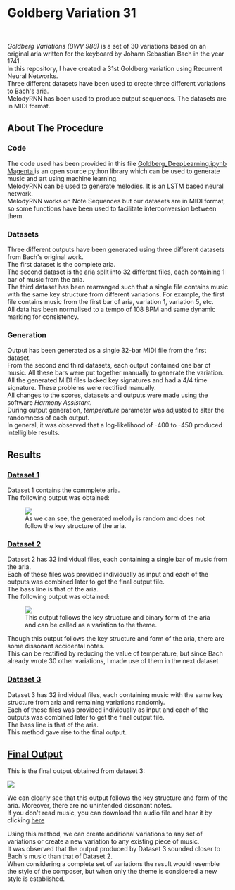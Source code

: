 <h1>Goldberg Variation 31</h1>
<br>
<p><em>Goldberg Variations (BWV 988)</em> is a set of 30 variations based on an original aria written for the keyboard by Johann Sebastian Bach in the year 1741.<br>
  In this repository, I have created a 31st Goldberg variation using Recurrent Neural Networks.<br>
  Three different datasets have been used to create three different variations to Bach's aria.
<br>
  MelodyRNN has been used to produce output sequences. The datasets are in MIDI format.<br>
  </p>
  
  <h2>About The Procedure</h2>
  <h3>Code</h3>
  <p>The code used has been provided in this file <a href="https://github.com/sakethram88/Goldberg_DeepLearning/blob/master/Goldberg_DeepLearning.ipynb">Goldberg_DeepLearning.ipynb</a><br>
  <a href="https://magenta.tensorflow.org/"> Magenta </a> is an open source python library which can be used to generate music and art using machine learning.
  <br>MelodyRNN can be used to generate melodies. It is an LSTM based neural network.
  <br>
  MelodyRNN works on Note Sequences but our datasets are in MIDI format, so some functions have been used to facilitate interconversion between them.<br></p>
  
  <h3>Datasets</h3>
  <p>
  Three different outputs have been generated using three different datasets from Bach's original work. <br>
  The first dataset is the complete aria.<br>
  The second dataset is the aria split into 32 different files, each containing 1 bar of music from the aria.<br>
  The third dataset has been rearranged such that a single file contains music with the same key structure from different variations. For example, the first file contains music from the first bar of aria, variation 1, variation 5, etc. <br>
  All data has been normalised to a tempo of 108 BPM and same dynamic marking for consistency.
  </p>
  
  <h3>Generation</h3>
  <p>Output has been generated as a single 32-bar MIDI file from the first dataset.<br>
  From the second and third datasets, each output contained one bar of music. All these bars were put together manually to generate the variation.<br>
  All the generated MIDI files lacked key signatures and had a 4/4 time signature. These problems were rectified manually. <br>
  All changes to the scores, datasets and outputs were made using the software <em>Harmony Assistant.</em><br>
  During output generation, <em>temperature</em> parameter was adjusted to alter the randomness of each output.<br>
  In general, it was observed that a log-likelihood of -400 to -450 produced intelligible results.</p>
  
  
  
  <h2>Results</h2>
  
  <h3><a href="https://github.com/sakethram88/Goldberg_DeepLearning/tree/master/Dataset%201">Dataset 1</a></h3>
  <p>Dataset 1 contains the commplete aria.<br>
The following output was obtained:</p>
<figure>
  <img src="https://github.com/sakethram88/Goldberg_DeepLearning/blob/master/Dataset%201/Dataset%201%20Output/Dataset%201%20Output%20Score/Dataset%201%20Output.png">
  <figcaption>As we can see, the generated melody is random and does not follow the key structure of the aria.</figcaption>
</figure>

<h3><a href="https://github.com/sakethram88/Goldberg_DeepLearning/tree/master/Dataset%202">Dataset 2</a></h3>
  <p>Dataset 2 has 32 individual files, each containing a single bar of music from the aria.<br>
  Each of these files was provided individually as input and each of the outputs was combined later to get the final output file.<br>
  The bass line is that of the aria.<br>
The following output was obtained:</p>
<figure>
  <img src="https://github.com/sakethram88/Goldberg_DeepLearning/blob/master/Dataset%202/Dataset%202%20Output/Dataset%202%20Output%20Score/Dataset%202%20Output.png">
  <figcaption>This output follows the key structure and binary form of the aria and can be called as a variation to the theme.</figcaption>
</figure>
<p>Though this output follows the key structure and form of the aria, there are some dissonant accidental notes.<br>
  This can be rectified by reducing the value of temperature, but since Bach already wrote 30 other variations, I made use of them in the next dataset</p>

<h3><a href="https://github.com/sakethram88/Goldberg_DeepLearning/tree/master/Dataset%203">Dataset 3</a></h3>
  <p>Dataset 3 has 32 individual files, each containing music with the same key structure from aria and remaining variations randomly.<br>
  Each of these files was provided individually as input and each of the outputs was combined later to get the final output file.<br>
  The bass line is that of the aria.<br>
  This method gave rise to the final output.</p>
  
  <h2><a href="https://github.com/sakethram88/Goldberg_DeepLearning/tree/master/Final%20Output">Final Output</a></h2>
  
  <p>This is the final output obtained from dataset 3:</p>
  <img src="https://github.com/sakethram88/Goldberg_DeepLearning/blob/master/Final%20Output/Final%20Output%20Score/Goldberg_Final.png">
  <p>We can clearly see that this output follows the key structure and form of the aria. Moreover, there are no unintended dissonant notes.<br>
  If you don't read music, you can download the audio file and hear it by clicking <a href="https://github.com/sakethram88/Goldberg_DeepLearning/blob/master/Final%20Output/Final%20Output%20Audio/Goldberg_Final.mid?raw=true">here</a>
  </p>
<p>
  Using this method, we can create additional variations to any set of variations or create a new variation to any existing piece of music. <br>
  It was observed that the output produced by Dataset 3 sounded closer to Bach's music than that of Dataset 2.<br>
  When considering a complete set of variations the result would resemble the style of the composer, but when only the theme is considered a new style is established.
